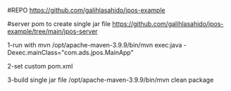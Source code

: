 #REPO
https://github.com/galihlasahido/jpos-example

#server pom to create single jar file
https://github.com/galihlasahido/jpos-example/tree/main/jpos-server

1-run with mvn
/opt/apache-maven-3.9.9/bin/mvn exec:java -Dexec.mainClass="com.ads.jpos.MainApp"

2-set custom pom.xml

3-build single jar file
/opt/apache-maven-3.9.9/bin/mvn  clean package

